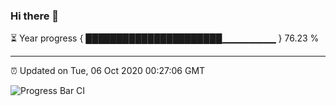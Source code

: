 ### Hi there 👋

⏳ Year progress { ██████████████████████▁▁▁▁▁▁▁▁ } 76.23 %

---

⏰ Updated on Tue, 06 Oct 2020 00:27:06 GMT

![Progress Bar CI](https://github.com/liununu/liununu/workflows/Progress%20Bar%20CI/badge.svg)
